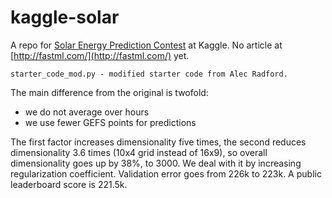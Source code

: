 kaggle-solar
============

A repo for [Solar Energy Prediction Contest](http://www.kaggle.com/c/ams-2014-solar-energy-prediction-contest) at Kaggle. No article at [http://fastml.com/](http://fastml.com/) yet.

	starter_code_mod.py - modified starter code from Alec Radford.
	
The main difference from the original is twofold:

* we do not average over hours
* we use fewer GEFS points for predictions

The first factor increases dimensionality five times, the second reduces dimensionality 3.6 times (10x4 grid instead of 16x9), so overall dimensionality goes up by 38%, to 3000. We deal with it by increasing regularization coefficient. Validation error goes from 226k to 223k. A public leaderboard score is 221.5k.

